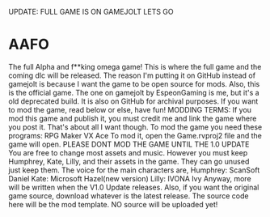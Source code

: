 UPDATE: FULL GAME IS ON GAMEJOLT LETS GO
# AAFO
The full Alpha and f**king omega game!
This is where the full game and the coming dlc will be
released. The reason I'm putting it on GitHub
instead of gamejolt is because I want the game
to be open source for mods. Also, this is the
official game. The one on gamejolt by EspeonGaming
is me, but it's a old deprecated build. It is also
on GitHub for archival purposes. If you want to mod
the game, read below or else, have fun!
MODDING TERMS:
If you mod this game and publish it, you must
credit me and link the game where you post it.
That's about all I want though.
To mod the game you need these programs:
RPG Maker VX Ace
To mod it, open the Game.rvproj2 file
and the game will open.
PLEASE DONT MOD THE GAME UNTIL THE 1.0 UPDATE
You are free to change most assets and music.
However you must keep Humphrey, Kate, Lilly,
and their assets in the game. They can go unused just keep them.
The voice for the main characters are,
Humphrey: ScanSoft Daniel
Kate: Microsoft Hazel(new version)
Lilly: IVONA Ivy
Anyway, more will be written when the V1.0 Update releases.
Also, if you want the original game source,
download whatever is the latest release.
The source code here will be the mod template.
NO source will be uploaded yet!
